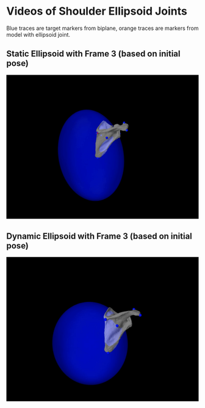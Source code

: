 # Videos of Shoulder Ellipsoid Joints
Blue traces are target markers from biplane, orange traces are markers from model with ellipsoid joint.

## Static Ellipsoid with Frame 3 (based on initial pose)
![Video 1](O45_001_F_CA_Ellipsoid_Static_Tan.gif)

## Dynamic Ellipsoid with Frame 3 (based on initial pose)
![Video 2](O45_001_F_47_R_CA_Ellipsoid_Dyn_Tan.gif)
